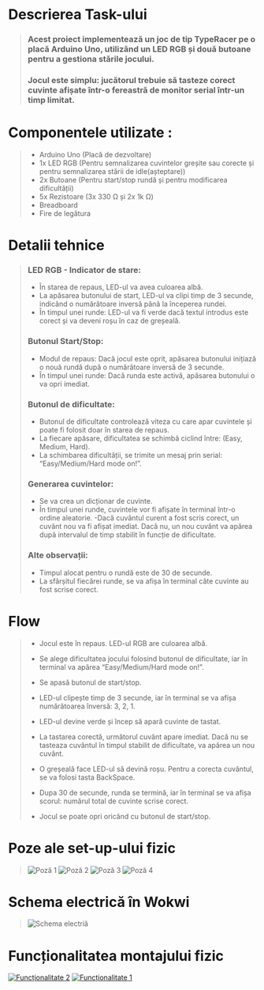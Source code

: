 # Descrierea Task-ului
> ### Acest proiect implementează un joc de tip TypeRacer pe o placă Arduino Uno, utilizând un LED RGB și două butoane pentru a gestiona stările jocului.  
> ### Jocul este simplu: jucătorul trebuie să tasteze corect cuvinte afișate într-o fereastră de monitor serial într-un timp limitat.
>  
# Componentele utilizate :  
> - Arduino Uno (Placă de dezvoltare)  
> - 1x LED RGB (Pentru semnalizarea cuvintelor greșite sau corecte și pentru semnalizarea stării de idle(așteptare))  
> - 2x Butoane (Pentru start/stop rundă și pentru modificarea dificultății)  
> - 5x Rezistoare (3x 330 Ω și 2x 1k Ω)  
> - Breadboard  
> - Fire de legătura  
> 
# Detalii tehnice

> ### LED RGB - Indicator de stare:
> 
> - În starea de repaus, LED-ul va avea culoarea albă.
> - La apăsarea butonului de start, LED-ul va clipi timp de 3 secunde, indicând o numărătoare inversă până la începerea rundei.
> - În timpul unei runde: LED-ul va fi verde dacă textul introdus este corect și va deveni roșu în caz de greșeală.
> 
> ### Butonul Start/Stop:
> 
> - Modul de repaus: Dacă jocul este oprit, apăsarea butonului inițiază o nouă rundă după o numărătoare inversă de 3 secunde.
> - În timpul unei runde: Dacă runda este activă, apăsarea butonului o va opri imediat.
> 
> ### Butonul de dificultate:
> 
> - Butonul de dificultate controlează viteza cu care apar cuvintele și poate fi folosit doar în starea de repaus.
> - La fiecare apăsare, dificultatea se schimbă ciclind între: (Easy, Medium, Hard).
> - La schimbarea dificultății, se trimite un mesaj prin serial: “Easy/Medium/Hard mode on!”.
> 
> ### Generarea cuvintelor:
> 
> - Se va crea un dicționar de cuvinte.
> - În timpul unei runde, cuvintele vor fi afișate în terminal într-o ordine aleatorie.
> -Dacă cuvântul curent a fost scris corect, un cuvânt nou va fi afișat imediat. Dacă nu, un nou cuvânt va apărea după intervalul de timp stabilit în funcție de dificultate.
> 
> ### Alte observații:
> 
> - Timpul alocat pentru o rundă este de 30 de secunde.
> - La sfârșitul fiecărei runde, se va afișa în terminal câte cuvinte au fost scrise corect.

# Flow

> - Jocul este în repaus. LED-ul RGB are culoarea albă.
> 
> - Se alege dificultatea jocului folosind butonul de dificultate, iar în terminal va apărea “Easy/Medium/Hard mode on!”.
> 
> - Se apasă butonul de start/stop.
> 
> - LED-ul clipește timp de 3 secunde, iar în terminal se va afișa numărătoarea înversă: 3, 2, 1.
> 
> - LED-ul devine verde și încep să apară cuvinte de tastat.
> 
> - La tastarea corectă, următorul cuvânt apare imediat. Dacă nu se tasteaza cuvântul în timpul stabilit de dificultate, va apărea un nou cuvânt.
> 
> - O greșeală face LED-ul să devină roșu. Pentru a corecta cuvântul, se va folosi tasta BackSpace.
> 
> - Dupa 30 de secunde, runda se termină, iar în terminal se va afișa scorul: numărul total de cuvinte scrise corect.
> 
> - Jocul se poate opri oricând cu butonul de start/stop. 
# Poze ale set-up-ului fizic
> ![Poză 1](Pictures/Pic_1_Setup%20(1).jpeg)
> ![Poză 2](Pictures/Pic_1_Setup%20(2).jpeg)
> ![Poză 3](Pictures/Pic_1_Setup%20(3).jpeg)
> ![Poză 4](Pictures/Pic_1_Setup%20(4).jpeg)
>
# Schema electrică în Wokwi
> ![Schema electriă](Pictures/schema_electrica.png)
# Funcționalitatea montajului fizic

[![Funcționalitate 2](https://img.youtube.com/vi/kHTQRHOxb44/0.jpg)](https://www.youtube.com/watch?v=kHTQRHOxb44)
[![Funcționalitate 1](https://img.youtube.com/vi/QHV0p64hw3Y/0.jpg)](https://www.youtube.com/watch?v=QHV0p64hw3Y)